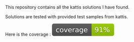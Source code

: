 
This repository contains all the kattis solutions I have found.

Solutions are tested with provided test samples from kattis.

Here is the coverage : ![Coverage](https://raw.githubusercontent.com/Enzo-Claeyssen/kattis/refs/heads/main/coverage.svg)
